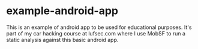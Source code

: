 # example-android-app
This is an example of android app to be used for educational purposes. It's part of my car hacking course at lufsec.com where I use MobSF to run a static analysis against this basic android app.
